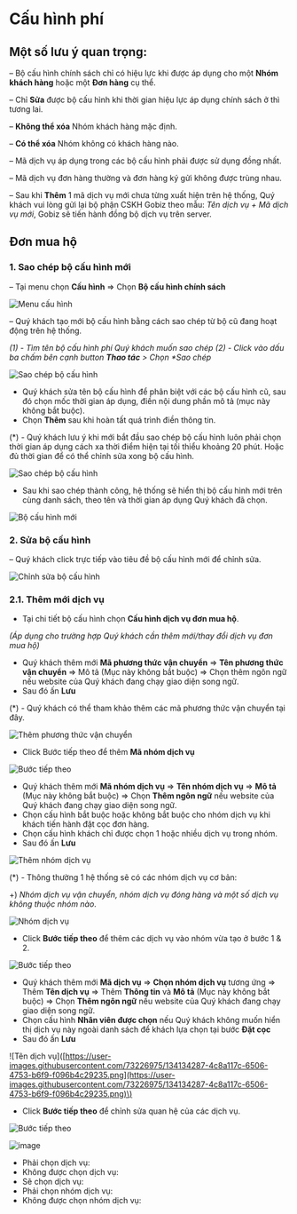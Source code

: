 # Cấu hình phí

## Một số lưu ý quan trọng:

– Bộ cấu hình chính sách chỉ có hiệu lực khi được áp dụng cho một **Nhóm khách hàng** hoặc một **Đơn hàng** cụ thể.

– Chỉ **Sửa** được bộ cấu hình khi thời gian hiệu lực áp dụng chính sách ở thì tương lai.

– **Không thể xóa** Nhóm khách hàng mặc định.

– **Có thể xóa** Nhóm không có khách hàng nào.

– Mã dịch vụ áp dụng trong các bộ cấu hình phải được sử dụng đồng nhất.

– Mã dịch vụ đơn hàng thường và đơn hàng ký gửi không được trùng nhau.

– Sau khi **Thêm** 1 mã dịch vụ mới chưa từng xuất hiện trên hệ thống, Quý khách vui lòng gửi lại bộ phận CSKH Gobiz theo mẫu: _Tên dịch vụ + Mã dịch vụ mới_, Gobiz sẽ tiến hành đồng bộ dịch vụ trên server.

## Đơn mua hộ

### 1. Sao chép bộ cấu hình mới

– Tại menu chọn **Cấu hình** =&gt; Chọn **Bộ cấu hình chính sách**

![Menu c&#x1EA5;u h&#xEC;nh](https://user-images.githubusercontent.com/73226975/133953967-50499e47-5ffe-4a1c-b87e-2fc1f1ffb35e.png)

– Quý khách tạo mới bộ cấu hình bằng cách sao chép từ bộ cũ đang hoạt động trên hệ thống.

_\(1\) - Tìm tên bộ cấu hình phí Quý khách muốn sao chép_ _\(2\) - Click vào dấu ba chấm bên cạnh button **Thao tác** &gt; Chọn \*Sao chép_

![Sao ch&#xE9;p b&#x1ED9; c&#x1EA5;u h&#xEC;nh](https://user-images.githubusercontent.com/73226975/133954217-d4480199-e71b-473d-a7dd-d1da925955bd.png)

* Quý khách sửa tên bộ cấu hình để phân biệt với các bộ cấu hình cũ, sau đó chọn mốc thời gian áp dụng, điền nội dung phần mô tả \(mục này không bắt buộc\). 
* Chọn **Thêm** sau khi hoàn tất quá trình điền thông tin.

\(\*\) - Quý khách lưu ý khi mới bắt đầu sao chép bộ cấu hình luôn phải chọn thời gian áp dụng cách xa thời điểm hiện tại tối thiểu khoảng 20 phút. Hoặc đủ thời gian để có thể chỉnh sửa xong bộ cấu hình.

![Sao ch&#xE9;p b&#x1ED9; c&#x1EA5;u h&#xEC;nh](https://user-images.githubusercontent.com/73226975/133955691-091f1173-ad8b-4b3e-a4e2-6bb879512034.png)

* Sau khi sao chép thành công, hệ thống sẽ hiển thị bộ cấu hình mới trên cùng danh sách, theo tên và thời gian áp dụng Quý khách đã chọn.

![B&#x1ED9; c&#x1EA5;u h&#xEC;nh m&#x1EDB;i](https://user-images.githubusercontent.com/73226975/133956428-4b29298e-0c0b-463d-9f5d-3876fe2f750d.png)

### 2. Sửa bộ cấu hình

– Quý khách click trực tiếp vào tiêu đề bộ cấu hình mới để chỉnh sửa.

![Ch&#x1EC9;nh s&#x1EED;a b&#x1ED9; c&#x1EA5;u h&#xEC;nh](https://user-images.githubusercontent.com/73226975/133957097-c18647dc-7499-4c57-bc99-c938611d025e.png)

### 2.1. Thêm mới dịch vụ

* Tại chi tiết bộ cấu hình chọn **Cấu hình dịch vụ đơn mua hộ**.

_\(Áp dụng cho trường hợp Quý khách cần thêm mới/thay đổi dịch vụ đơn mua hộ\)_

* Quý khách thêm mới **Mã phương thức vận chuyển** =&gt; **Tên phương thức vận chuyển** =&gt; Mô tả \(Mục này không bắt buộc\) =&gt; Chọn thêm ngôn ngữ nếu website của Quý khách đang chạy giao diện song ngữ.
* Sau đó ấn **Lưu**

\(\*\) - Quý khách có thể tham khảo thêm các mã phương thức vận chuyển tại đây.

![Th&#xEA;m ph&#x1B0;&#x1A1;ng th&#x1EE9;c v&#x1EAD;n chuy&#x1EC3;n](https://user-images.githubusercontent.com/73226975/133957499-a3de7321-da16-422a-8b67-e959a23d876c.png)

* Click Bước tiếp theo để thêm **Mã nhóm dịch vụ**

![B&#x1B0;&#x1EDB;c ti&#x1EBF;p theo](https://user-images.githubusercontent.com/73226975/133957674-7b43e103-4a20-4d18-bc17-02134e30073c.png)

* Quý khách thêm mới **Mã nhóm dịch vụ** =&gt; **Tên nhóm dịch vụ** =&gt; **Mô tả** \(Mục này không bắt buộc\) =&gt; Chọn **Thêm ngôn ngữ** nếu website của Quý khách đang chạy giao diện song ngữ.
* Chọn cấu hình bắt buộc hoặc không bắt buộc cho nhóm dịch vụ khi khách tiến hành đặt cọc đơn hàng.
* Chọn cấu hình khách chỉ được chọn 1 hoặc nhiều dịch vụ trong nhóm.
* Sau đó ấn **Lưu**

![Th&#xEA;m nh&#xF3;m d&#x1ECB;ch v&#x1EE5;](https://user-images.githubusercontent.com/73226975/133957762-d5a58af4-eee8-4095-a60c-e079ee45a4a1.png)

\(\*\) - Thông thường 1 hệ thống sẽ có các nhóm dịch vụ cơ bản:

+\) _Nhóm dịch vụ vận chuyển, nhóm dịch vụ đóng hàng và một số dịch vụ không thuộc nhóm nào_.

![Nh&#xF3;m d&#x1ECB;ch v&#x1EE5;](https://user-images.githubusercontent.com/73226975/133957888-bb07c5ae-ca2a-4438-bd0d-e63bb2d42cf6.png)

* Click **Bước tiếp theo** để thêm các dịch vụ vào nhóm vừa tạo ở bước 1 & 2.

![B&#x1B0;&#x1EDB;c ti&#x1EBF;p theo](https://user-images.githubusercontent.com/73226975/133958704-d2da2e43-efde-423b-abfa-4caffdb4b9e5.png)

* Quý khách thêm mới **Mã dịch vụ** =&gt; **Chọn nhóm dịch vụ** tương ứng =&gt; Thêm **Tên dịch vụ** =&gt; Thêm **Thông tin** và **Mô tả** \(Mục này không bắt buộc\) =&gt; Chọn **Thêm ngôn ngữ** nếu website của Quý khách đang chạy giao diện song ngữ.
* Chọn cấu hình **Nhân viên được chọn** nếu Quý khách không muốn hiển thị dịch vụ này ngoài danh sách để khách lựa chọn tại bước **Đặt cọc**
* Sau đó ấn **Lưu**

!\[Tên dịch vụ\]\([https://user-images.githubusercontent.com/73226975/134134287-4c8a117c-6506-4753-b6f9-f096b4c29235.png](https://user-images.githubusercontent.com/73226975/134134287-4c8a117c-6506-4753-b6f9-f096b4c29235.png)\)

* Click **Bước tiếp theo** để chỉnh sửa quan hệ của các dịch vụ.

![B&#x1B0;&#x1EDB;c ti&#x1EBF;p theo](https://user-images.githubusercontent.com/73226975/134137710-052ada47-131c-4240-bd60-0b36e51999b6.png)

![image](https://user-images.githubusercontent.com/73226975/134200087-96986cb4-df22-4aaf-a04a-4a557bb6a6df.png)

* Phải chọn dịch vụ:
* Không được chọn dịch vụ:
* Sẽ chọn dịch vụ:
* Phải chọn nhóm dịch vụ:
* Không được chọn nhóm dịch vụ:

